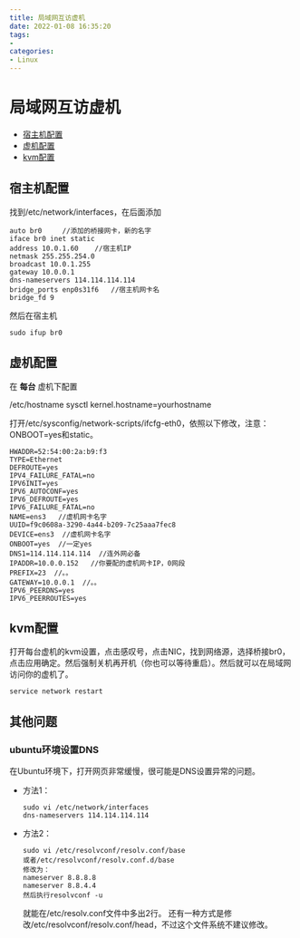 ```yaml
---
title: 局域网互访虚机
date: 2022-01-08 16:35:20
tags:
- 
categories:
- Linux
---
```


# 局域网互访虚机

- [宿主机配置](https://yangtzeshore.github.io/2022/01/08/局域网互访虚机/#宿主机配置)
- [虚机配置](https://yangtzeshore.github.io/2022/01/08/局域网互访虚机/#虚机配置)
- [kvm配置](https://yangtzeshore.github.io/2022/01/08/局域网互访虚机/#kvm配置)

## 宿主机配置

找到/etc/network/interfaces，在后面添加

```
auto br0     //添加的桥接网卡，新的名字
iface br0 inet static
address 10.0.1.60    //宿主机IP
netmask 255.255.254.0
broadcast 10.0.1.255
gateway 10.0.0.1
dns-nameservers 114.114.114.114  
bridge_ports enp0s31f6   //宿主机网卡名
bridge_fd 9
```

然后在宿主机

```
sudo ifup br0
```

## 虚机配置

在 **每台** 虚机下配置

/etc/hostname
sysctl kernel.hostname=yourhostname

打开/etc/sysconfig/network-scripts/ifcfg-eth0，依照以下修改，注意：ONBOOT=yes和static。

```
HWADDR=52:54:00:2a:b9:f3
TYPE=Ethernet  
DEFROUTE=yes
IPV4_FAILURE_FATAL=no
IPV6INIT=yes
IPV6_AUTOCONF=yes
IPV6_DEFROUTE=yes
IPV6_FAILURE_FATAL=no
NAME=ens3   //虚机网卡名字
UUID=f9c0608a-3290-4a44-b209-7c25aaa7fec8
DEVICE=ens3  //虚机网卡名字
ONBOOT=yes  //一定yes
DNS1=114.114.114.114  //连外网必备
IPADDR=10.0.0.152   //你要配的虚机网卡IP，0网段
PREFIX=23  //。。
GATEWAY=10.0.0.1  //。。
IPV6_PEERDNS=yes
IPV6_PEERROUTES=yes
```

## kvm配置

打开每台虚机的kvm设置，点击感叹号，点击NIC，找到网络源，选择桥接br0，点击应用确定。然后强制关机再开机（你也可以等待重启）。然后就可以在局域网访问你的虚机了。

```
service network restart
```

## 其他问题

### ubuntu环境设置DNS

在Ubuntu环境下，打开网页非常缓慢，很可能是DNS设置异常的问题。

- 方法1：

  ```
  sudo vi /etc/network/interfaces
  dns-nameservers 114.114.114.114
  ```

- 方法2：

  ```
  sudo vi /etc/resolvconf/resolv.conf/base  
  或者/etc/resolvconf/resolv.conf.d/base
  修改为：
  nameserver 8.8.8.8
  nameserver 8.8.4.4
  然后执行resolvconf -u  
  ```

  就能在/etc/resolv.conf文件中多出2行。
  还有一种方式是修改/etc/resolvconf/resolv.conf/head，不过这个文件系统不建议修改。